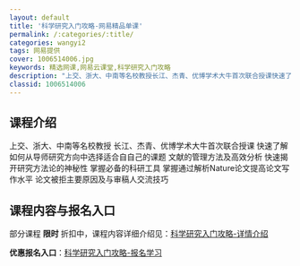 ```yaml
---
layout: default
title: '科学研究入门攻略-网易精品单课'
permalink: /:categories/:title/
categories: wangyi2
tags: 网易提供
cover: 1006514006.jpg
keywords: 精选网课,网易云课堂,科学研究入门攻略
description: "上交、浙大、中南等名校教授长江、杰青、优博学术大牛首次联合授课快速了解如何从导师研究方向中选择适合自自己的课题文献的管理方法及高效分析快速揭开研究方法论的神秘性掌握必备的科研工具掌握通过解析"
classid: 1006514006
---
```


## 课程介绍

上交、浙大、中南等名校教授
长江、杰青、优博学术大牛首次联合授课
快速了解如何从导师研究方向中选择适合自自己的课题
文献的管理方法及高效分析
快速揭开研究方法论的神秘性
掌握必备的科研工具
掌握通过解析Nature论文提高论文写作水平
论文被拒主要原因及与审稿人交流技巧

## 课程内容与报名入口

部分课程 **限时** 折扣中，课程内容详细介绍见：[科学研究入门攻略-详情介绍](https://study.163.com/course/introduction/1006514006.htm?share=1&shareId=1025206652&utm_campaign=share&utm_medium=iphoneShare&utm_source=&utm_u=1025206652)

**优惠报名入口**：[科学研究入门攻略-报名学习](https://study.163.com/course/introduction/1006514006.htm?share=1&shareId=1025206652&utm_campaign=share&utm_medium=iphoneShare&utm_source=&utm_u=1025206652)

